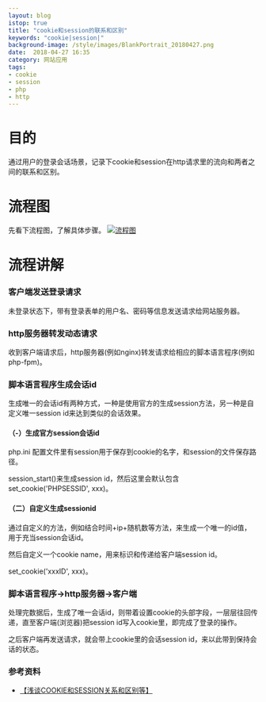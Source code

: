 ```yaml
---
layout: blog
istop: true
title: "cookie和session的联系和区别"
keywords: "cookie|session|"
background-image: /style/images/BlankPortrait_20180427.png
date:  2018-04-27 16:35
category: 网站应用
tags:
- cookie
- session
- php
- http
---
```

 
# 目的
 
通过用户的登录会话场景，记录下cookie和session在http请求里的流向和两者之间的联系和区别。

# 流程图

先看下流程图，了解具体步骤。
[![流程图]({{site.url}}/style/images/BlankPortrait_20180427.png)]({{site.url}}/style/images/BlankPortrait_20180427.png)

# 流程讲解

### 客户端发送登录请求

未登录状态下，带有登录表单的用户名、密码等信息发送请求给网站服务器。

### http服务器转发动态请求

收到客户端请求后，http服务器(例如nginx)转发请求给相应的脚本语言程序(例如php-fpm)。

### 脚本语言程序生成会话id

生成唯一的会话id有两种方式，一种是使用官方的生成session方法，另一种是自定义唯一session id来达到类似的会话效果。

#### （-）生成官方session会话id

php.ini 配置文件里有session用于保存到cookie的名字，和session的文件保存路径。

session_start()来生成session id，然后这里会默认包含 set_cookie('PHPSESSID', xxx)。

#### （二）自定义生成sessionid

通过自定义的方法，例如结合时间+ip+随机数等方法，来生成一个唯一的id值，用于充当session会话id。

然后自定义一个cookie name，用来标识和传递给客户端session id。

set_cookie('xxxID', xxx)。

### 脚本语言程序->http服务器->客户端

处理完数据后，生成了唯一会话id，则带着设置cookie的头部字段，一层层往回传递，直至客户端(浏览器)把session id写入cookie里，即完成了登录的操作。

之后客户端再发送请求，就会带上cookie里的会话session id，来以此带到保持会话的状态。

### 参考资料
- [【浅谈COOKIE和SESSION关系和区别等】](http://www.cnblogs.com/phphuaibei/archive/2011/11/15/2250082.html)

